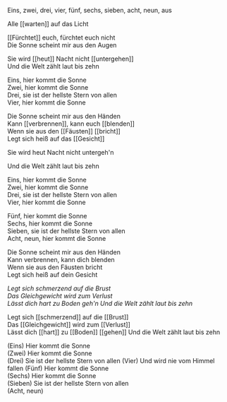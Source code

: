 Eins, zwei, drei, vier, fünf, sechs, sieben, acht, neun, aus

Alle [[warten]] auf das Licht

[[Fürchtet]] euch, fürchtet euch nicht  
Die Sonne scheint mir aus den Augen

Sie wird [[heut]] Nacht nicht [[untergehen]]  
Und die Welt zählt laut bis zehn

Eins, hier kommt die Sonne  
Zwei, hier kommt die Sonne  
Drei, sie ist der hellste Stern von allen  
Vier, hier kommt die Sonne

Die Sonne scheint mir aus den Händen  
Kann [[verbrennen]], kann euch [[blenden]]  
Wenn sie aus den [[Fäusten]] [[bricht]]  
Legt sich heiß auf das [[Gesicht]]

Sie wird heut Nacht nicht untergeh'n

Und die Welt zählt laut bis zehn

Eins, hier kommt die Sonne  
Zwei, hier kommt die Sonne  
Drei, sie ist der hellste Stern von allen  
Vier, hier kommt die Sonne

Fünf, hier kommt die Sonne  
Sechs, hier kommt die Sonne  
Sieben, sie ist der hellste Stern von allen  
Acht, neun, hier kommt die Sonne

Die Sonne scheint mir aus den Händen  
Kann verbrennen, kann dich blenden  
Wenn sie aus den Fäusten bricht  
Legt sich heiß auf dein Gesicht

*Legt sich schmerzend auf die Brust*  
*Das Gleichgewicht wird zum Verlust*  
*Lässt dich hart zu Boden geh'n*
*Und die Welt zählt laut bis zehn*

Legt sich [[schmerzend]] auf die [[Brust]]  
Das [[Gleichgewicht]] wird zum [[Verlust]]  
Lässt dich [[hart]] zu [[Boden]] [[gehen]]
Und die Welt zählt laut bis zehn

(Eins) Hier kommt die Sonne  
(Zwei) Hier kommt die Sonne  
(Drei) Sie ist der hellste Stern von allen
(Vier) Und wird nie vom Himmel fallen
(Fünf) Hier kommt die Sonne  
(Sechs) Hier kommt die Sonne  
(Sieben) Sie ist der hellste Stern von allen  
(Acht, neun)